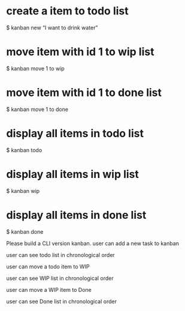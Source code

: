 # create a item to todo list
$ kanban new “I want to drink water”

# move item with id 1 to wip list
$ kanban move 1 to wip

# move item with id 1 to done list
$ kanban move 1 to done

# display all items in todo list
$ kanban todo

# display all items in wip list
$ kanban wip

# display all items in done list
$ kanban done

Please build a CLI version kanban.
user can add a new task to kanban

user can see todo list in chronological order

user can move a todo item to WIP

user can see WIP list in chronological order

user can move a WIP item to Done

user can see Done list in chronological order